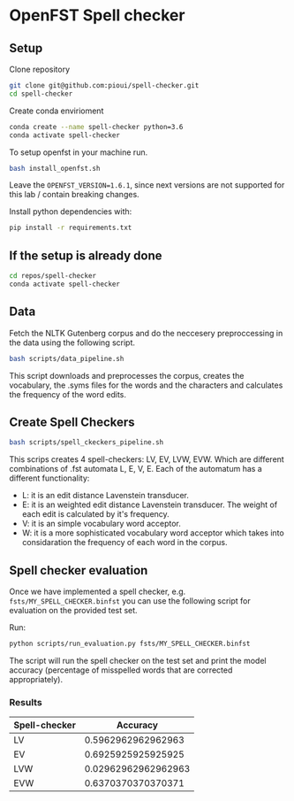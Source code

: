 # OpenFST Spell checker 

## Setup

Clone repository

```bash
git clone git@github.com:pioui/spell-checker.git
cd spell-checker
```

Create conda envirioment

```bash
conda create --name spell-checker python=3.6
conda activate spell-checker
```

To setup openfst in your machine run.

```bash
bash install_openfst.sh
```

Leave the `OPENFST_VERSION=1.6.1`, since next versions are not supported for this lab / contain breaking changes.

Install python dependencies with:

```bash
pip install -r requirements.txt
```

## If the setup is already done

```bash
cd repos/spell-checker
conda activate spell-checker
```

## Data 
Fetch the NLTK Gutenberg corpus and do the neccesery preproccessing in the data using the following script.

```bash
bash scripts/data_pipeline.sh
```
This script downloads and preprocesses the corpus, creates the vocabulary, the .syms files for the words and the characters and calculates the frequency of the word edits.

##

## Create Spell Checkers

```bash
bash scripts/spell_ckeckers_pipeline.sh
```
This scrips creates 4 spell-checkers: LV, EV, LVW, EVW. Which are different combinations of .fst automata L, E, V, E. Each of the automatum has a different functionality:

- L: it is an edit distance Lavenstein transducer.
- E: it is an weighted edit distance Lavenstein transducer. The weight of each edit is calculated by it's frequency.
- V: it is an simple vocabulary word acceptor.
- W: it is a more sophisticated vocabulary word acceptor which takes into considaration the frequency of each word in the corpus.

## Spell checker evaluation

Once we have implemented a spell checker, e.g. `fsts/MY_SPELL_CHECKER.binfst` you can use the
following script for evaluation on the provided test set.

Run:

```bash
python scripts/run_evaluation.py fsts/MY_SPELL_CHECKER.binfst
```

The script will run the spell checker on the test set and print the model accuracy (percentage
of misspelled words that are corrected appropriately).

### Results

| Spell-checker  | Accuracy  |
|--------------- |-----------|
|LV  |0.5962962962962963     | 
|EV  |0.6925925925925925     |
|LVW |0.02962962962962963    |
|EVW |0.6370370370370371     |

